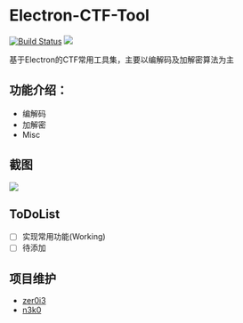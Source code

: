 # Electron-CTF-Tool
[![Build Status](https://travis-ci.org/zer0i3/electron-ctf-tools.svg?branch=master)](https://travis-ci.org/zer0i3/electron-ctf-tools) [![](https://img.shields.io/github/license/zer0i3/electron-ctf-tools.svg?style=flat)](https://github.com/zer0i3/electron-ctf-tools/blob/master/LICENSE)

基于Electron的CTF常用工具集，主要以编解码及加解密算法为主

## 功能介绍：

* 编解码
* 加解密
* Misc

## 截图

![](https://github.com/zer0i3/electron-ctf-tools/blob/master/images/ctf-tool.png?raw=true)

## ToDoList

- [ ] 实现常用功能(Working)
- [ ] 待添加

## 项目维护

* [zer0i3](https://github.com/zer0i3)
* [n3k0](https://github.com/kuraraneko)
